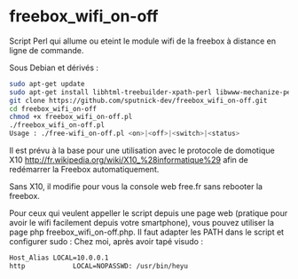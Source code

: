 freebox_wifi_on-off
===================

Script Perl qui allume ou eteint le module wifi de la freebox à distance en ligne de commande.

Sous Debian et dérivés :
```bash
sudo apt-get update
sudo apt-get install libhtml-treebuilder-xpath-perl libwww-mechanize-perl
git clone https://github.com/sputnick-dev/freebox_wifi_on-off.git
cd freebox_wifi_on-off
chmod +x freebox_wifi_on-off.pl
./freebox_wifi_on-off.pl
Usage : ./free-wifi_on-off.pl <on>|<off>|<switch>|<status>
```

Il est prévu à la base pour une utilisation avec le protocole de domotique X10 http://fr.wikipedia.org/wiki/X10_%28informatique%29 afin de redémarrer la Freebox automatiquement.

Sans X10, il modifie pour vous la console web free.fr sans rebooter la freebox.


Pour ceux qui veulent appeller le script depuis une page web (pratique pour avoir le wifi facilement depuis votre smartphone), vous pouvez utiliser la page php freebox_wifi_on-off.php. Il faut adapter les PATH dans le script et configurer sudo :
Chez moi, après avoir tapé visudo : 
```bash
Host_Alias LOCAL=10.0.0.1
http            LOCAL=NOPASSWD: /usr/bin/heyu
```
